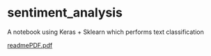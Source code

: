 # sentiment_analysis
A notebook using Keras + Sklearn which performs text classification



[readmePDF.pdf](https://github.com/1rvyn/sentiment_analysis/files/10441146/readmePDF.pdf)
